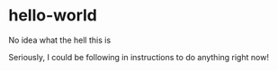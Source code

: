 # hello-world
No idea what the hell this is

Seriously, I could be following in instructions to do anything right now!
